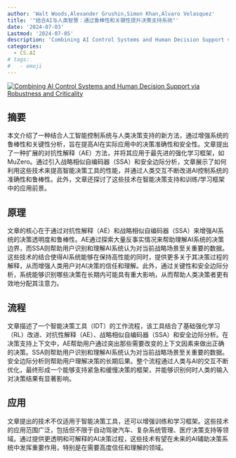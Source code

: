 ```yaml
---
author: 'Walt Woods,Alexander Grushin,Simon Khan,Alvaro Velasquez'
title: '"结合AI与人类智慧：通过鲁棒性和关键性提升决策支持系统"'
date: '2024-07-03'
Lastmod: '2024-07-05'
description: 'Combining AI Control Systems and Human Decision Support via Robustness and Criticality'
categories:
  - CS.AI
# tags:
#   - emoji
---
```


[![Combining AI Control Systems and Human Decision Support via Robustness and Criticality](https://arxiv-research-1301205113.cos.ap-guangzhou.myqcloud.com/images/2407.03210v1.pdf_0.jpg)](https://arxiv.org/abs/2407.03210v1)

## 摘要

本文介绍了一种结合人工智能控制系统与人类决策支持的新方法，通过增强系统的鲁棒性和关键性分析，旨在提高AI在实际应用中的决策准确性和安全性。文章提出了一种扩展的对抗性解释（AE）方法，并将其应用于最先进的强化学习框架，如MuZero。通过引入战略相似自编码器（SSA）和安全边际分析，文章展示了如何利用这些技术来提高智能决策工具的性能，并通过人类交互不断改进AI控制系统的准确性和鲁棒性。此外，文章还探讨了这些技术在智能决策支持和训练/学习框架中的应用前景。<!--more-->

## 原理

文章的核心在于通过对抗性解释（AE）和战略相似自编码器（SSA）来增强AI系统的决策透明度和鲁棒性。AE通过探索大量反事实情况来帮助理解AI系统的决策边界，而SSA则帮助用户识别和理解AI系统认为对当前战略场景至关重要的数据。这些技术的结合使得AI系统能够在保持高性能的同时，提供更多关于其决策过程的解释，从而增强人类用户对AI决策的信任和理解。此外，通过关键性和安全边际分析，系统能够识别哪些决策在长期内可能具有重大影响，从而帮助人类决策者更有效地分配其注意力。

## 流程

文章描述了一个智能决策工具（IDT）的工作流程，该工具结合了基础强化学习（RL）改进、对抗性解释（AE）、战略相似自编码器（SSA）和安全边际分析。在决策支持上下文中，AE帮助用户通过突出那些需要改变的上下文因素来做出正确的决策。SSA则帮助用户识别和理解AI系统认为对当前战略场景至关重要的数据。安全边际分析则帮助用户理解决策的长期后果。整个流程通过人类与AI的交互不断优化，最终形成一个能够支持紧急和缓慢决策的框架，并能够识别何时人类的输入对决策结果有显著影响。

## 应用

文章提出的技术不仅适用于智能决策工具，还可以增强训练和学习框架。这些技术的应用范围广泛，包括但不限于自动驾驶汽车、复杂系统管理、医疗决策支持等领域。通过提供更透明和可解释的AI决策过程，这些技术有望在未来的AI辅助决策系统中发挥重要作用，特别是在需要高度信任和理解的领域。